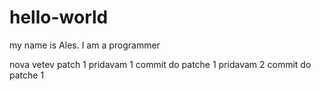 # hello-world

my name is Ales. I am a programmer

nova vetev patch 1
pridavam 1 commit do patche 1
pridavam 2 commit do patche 1
